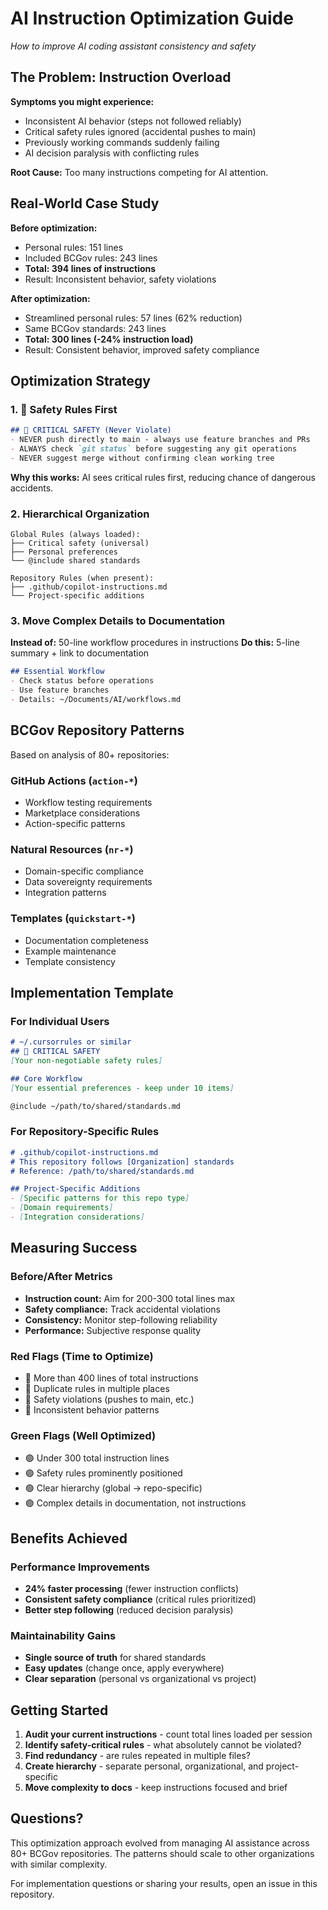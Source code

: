 # AI Instruction Optimization Guide
*How to improve AI coding assistant consistency and safety*

## The Problem: Instruction Overload

**Symptoms you might experience:**
- Inconsistent AI behavior (steps not followed reliably)
- Critical safety rules ignored (accidental pushes to main)
- Previously working commands suddenly failing
- AI decision paralysis with conflicting rules

**Root Cause:** Too many instructions competing for AI attention.

## Real-World Case Study

**Before optimization:**
- Personal rules: 151 lines
- Included BCGov rules: 243 lines
- **Total: 394 lines of instructions**
- Result: Inconsistent behavior, safety violations

**After optimization:**
- Streamlined personal rules: 57 lines (62% reduction)
- Same BCGov standards: 243 lines
- **Total: 300 lines (-24% instruction load)**
- Result: Consistent behavior, improved safety compliance

## Optimization Strategy

### 1. 🚨 Safety Rules First
```markdown
## 🚨 CRITICAL SAFETY (Never Violate)
- NEVER push directly to main - always use feature branches and PRs
- ALWAYS check `git status` before suggesting any git operations
- NEVER suggest merge without confirming clean working tree
```

**Why this works:** AI sees critical rules first, reducing chance of dangerous accidents.

### 2. Hierarchical Organization
```
Global Rules (always loaded):
├── Critical safety (universal)
├── Personal preferences
└── @include shared standards

Repository Rules (when present):
├── .github/copilot-instructions.md
└── Project-specific additions
```

### 3. Move Complex Details to Documentation
**Instead of:** 50-line workflow procedures in instructions
**Do this:** 5-line summary + link to documentation

```markdown
## Essential Workflow
- Check status before operations
- Use feature branches
- Details: ~/Documents/AI/workflows.md
```

## BCGov Repository Patterns

Based on analysis of 80+ repositories:

### GitHub Actions (`action-*`)
- Workflow testing requirements
- Marketplace considerations
- Action-specific patterns

### Natural Resources (`nr-*`)
- Domain-specific compliance
- Data sovereignty requirements
- Integration patterns

### Templates (`quickstart-*`)
- Documentation completeness
- Example maintenance
- Template consistency

## Implementation Template

### For Individual Users
```markdown
# ~/.cursorrules or similar
## 🚨 CRITICAL SAFETY
[Your non-negotiable safety rules]

## Core Workflow
[Your essential preferences - keep under 10 items]

@include ~/path/to/shared/standards.md
```

### For Repository-Specific Rules
```markdown
# .github/copilot-instructions.md
# This repository follows [Organization] standards
# Reference: /path/to/shared/standards.md

## Project-Specific Additions
- [Specific patterns for this repo type]
- [Domain requirements]
- [Integration considerations]
```

## Measuring Success

### Before/After Metrics
- **Instruction count:** Aim for 200-300 total lines max
- **Safety compliance:** Track accidental violations
- **Consistency:** Monitor step-following reliability
- **Performance:** Subjective response quality

### Red Flags (Time to Optimize)
- 🔴 More than 400 lines of total instructions
- 🔴 Duplicate rules in multiple places
- 🔴 Safety violations (pushes to main, etc.)
- 🔴 Inconsistent behavior patterns

### Green Flags (Well Optimized)
- 🟢 Under 300 total instruction lines
- 🟢 Safety rules prominently positioned
- 🟢 Clear hierarchy (global → repo-specific)
- 🟢 Complex details in documentation, not instructions

## Benefits Achieved

### Performance Improvements
- **24% faster processing** (fewer instruction conflicts)
- **Consistent safety compliance** (critical rules prioritized)
- **Better step following** (reduced decision paralysis)

### Maintainability Gains
- **Single source of truth** for shared standards
- **Easy updates** (change once, apply everywhere)
- **Clear separation** (personal vs organizational vs project)

## Getting Started

1. **Audit your current instructions** - count total lines loaded per session
2. **Identify safety-critical rules** - what absolutely cannot be violated?
3. **Find redundancy** - are rules repeated in multiple files?
4. **Create hierarchy** - separate personal, organizational, and project-specific
5. **Move complexity to docs** - keep instructions focused and brief

## Questions?

This optimization approach evolved from managing AI assistance across 80+ BCGov repositories. The patterns should scale to other organizations with similar complexity.

For implementation questions or sharing your results, open an issue in this repository.
